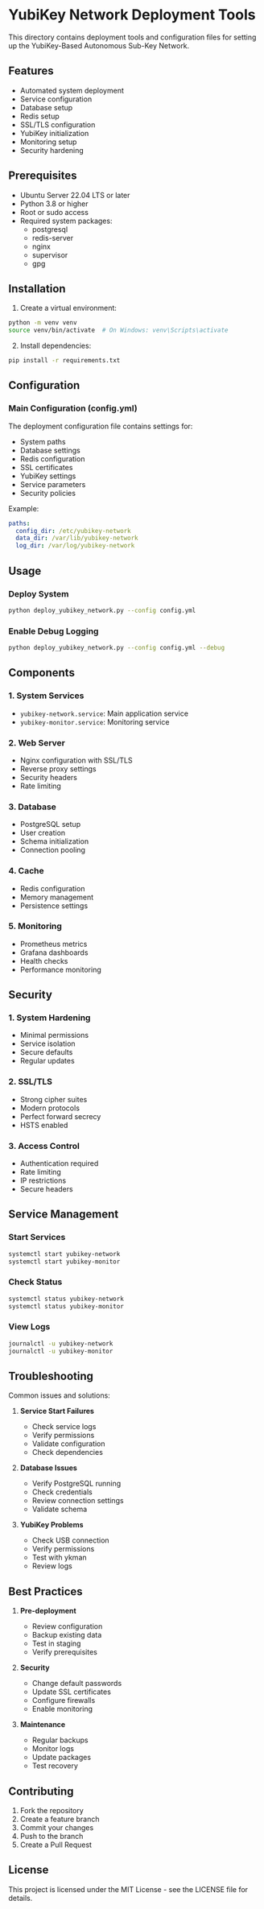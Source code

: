 # YubiKey Network Deployment Tools

This directory contains deployment tools and configuration files for setting up the YubiKey-Based Autonomous Sub-Key Network.

## Features

- Automated system deployment
- Service configuration
- Database setup
- Redis setup
- SSL/TLS configuration
- YubiKey initialization
- Monitoring setup
- Security hardening

## Prerequisites

- Ubuntu Server 22.04 LTS or later
- Python 3.8 or higher
- Root or sudo access
- Required system packages:
  - postgresql
  - redis-server
  - nginx
  - supervisor
  - gpg

## Installation

1. Create a virtual environment:
```bash
python -m venv venv
source venv/bin/activate  # On Windows: venv\Scripts\activate
```

2. Install dependencies:
```bash
pip install -r requirements.txt
```

## Configuration

### Main Configuration (config.yml)

The deployment configuration file contains settings for:
- System paths
- Database settings
- Redis configuration
- SSL certificates
- YubiKey settings
- Service parameters
- Security policies

Example:
```yaml
paths:
  config_dir: /etc/yubikey-network
  data_dir: /var/lib/yubikey-network
  log_dir: /var/log/yubikey-network
```

## Usage

### Deploy System
```bash
python deploy_yubikey_network.py --config config.yml
```

### Enable Debug Logging
```bash
python deploy_yubikey_network.py --config config.yml --debug
```

## Components

### 1. System Services
- `yubikey-network.service`: Main application service
- `yubikey-monitor.service`: Monitoring service

### 2. Web Server
- Nginx configuration with SSL/TLS
- Reverse proxy settings
- Security headers
- Rate limiting

### 3. Database
- PostgreSQL setup
- User creation
- Schema initialization
- Connection pooling

### 4. Cache
- Redis configuration
- Memory management
- Persistence settings

### 5. Monitoring
- Prometheus metrics
- Grafana dashboards
- Health checks
- Performance monitoring

## Security

### 1. System Hardening
- Minimal permissions
- Service isolation
- Secure defaults
- Regular updates

### 2. SSL/TLS
- Strong cipher suites
- Modern protocols
- Perfect forward secrecy
- HSTS enabled

### 3. Access Control
- Authentication required
- Rate limiting
- IP restrictions
- Secure headers

## Service Management

### Start Services
```bash
systemctl start yubikey-network
systemctl start yubikey-monitor
```

### Check Status
```bash
systemctl status yubikey-network
systemctl status yubikey-monitor
```

### View Logs
```bash
journalctl -u yubikey-network
journalctl -u yubikey-monitor
```

## Troubleshooting

Common issues and solutions:

1. **Service Start Failures**
   - Check service logs
   - Verify permissions
   - Validate configuration
   - Check dependencies

2. **Database Issues**
   - Verify PostgreSQL running
   - Check credentials
   - Review connection settings
   - Validate schema

3. **YubiKey Problems**
   - Check USB connection
   - Verify permissions
   - Test with ykman
   - Review logs

## Best Practices

1. **Pre-deployment**
   - Review configuration
   - Backup existing data
   - Test in staging
   - Verify prerequisites

2. **Security**
   - Change default passwords
   - Update SSL certificates
   - Configure firewalls
   - Enable monitoring

3. **Maintenance**
   - Regular backups
   - Monitor logs
   - Update packages
   - Test recovery

## Contributing

1. Fork the repository
2. Create a feature branch
3. Commit your changes
4. Push to the branch
5. Create a Pull Request

## License

This project is licensed under the MIT License - see the LICENSE file for details. 
